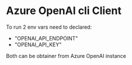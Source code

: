 # Azure OpenAI cli Client

To run 2 env vars need to declared:
- "OPENAI_API_ENDPOINT"
- "OPENAI_API_KEY"

Both can be obtainer from Azure OpenAI instance
